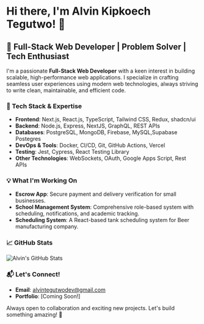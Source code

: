 # Hi there, I'm Alvin Kipkoech Tegutwo! 👋

## 🚀 Full-Stack Web Developer | Problem Solver | Tech Enthusiast

I'm a passionate **Full-Stack Web Developer** with a keen interest in building scalable, high-performance web applications. I specialize in crafting seamless user experiences using modern web technologies, always striving to write clean, maintainable, and efficient code.

### 🔧 Tech Stack & Expertise

- **Frontend**: Next.js, React.js, TypeScript, Tailwind CSS, Redux, shadcn/ui
- **Backend**: Node.js, Express, NextJS, GraphQL, REST APIs
- **Databases**: PostgreSQL, MongoDB, Firebase, MySQL,Supabase Postegres
- **DevOps & Tools**: Docker, CI/CD, Git, GitHub Actions, Vercel
- **Testing**: Jest, Cypress, React Testing Library
- **Other Technologies**: WebSockets, OAuth, Google Apps Script, Rest APIs

### 💡 What I'm Working On
- **Escrow App**: Secure payment and delivery verification for small businesses.
- **School Management System**: Comprehensive role-based system with scheduling, notifications, and academic tracking.
- **Scheduling System**: A React-based tank scheduling system for Beer manufacturing company.

### 📈 GitHub Stats
![Alvin's GitHub Stats](https://github-readme-stats.vercel.app/api?username=ATegutwo&show_icons=true&theme=radical)

### 📬 Let's Connect!
- **Email**: alvintegutwodev@gmail.com
- **Portfolio**: [Coming Soon!]

Always open to collaboration and exciting new projects. Let's build something amazing! 🚀

